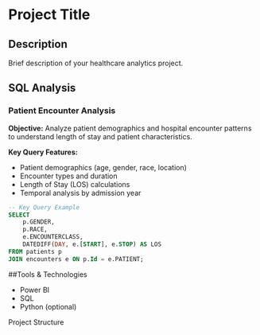 # Project Title

## Description
Brief description of your healthcare analytics project.

## SQL Analysis

### Patient Encounter Analysis

**Objective:** Analyze patient demographics and hospital encounter patterns to understand length of stay and patient characteristics.

**Key Query Features:**
- Patient demographics (age, gender, race, location)
- Encounter types and duration
- Length of Stay (LOS) calculations
- Temporal analysis by admission year

```sql
-- Key Query Example
SELECT
    p.GENDER,
    p.RACE,
    e.ENCOUNTERCLASS,
    DATEDIFF(DAY, e.[START], e.STOP) AS LOS
FROM patients p  
JOIN encounters e ON p.Id = e.PATIENT;
```

##Tools & Technologies
- Power BI
- SQL
- Python (optional)

Project Structure
